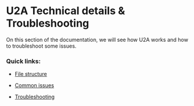 # U2A Technical details & Troubleshooting

On this section of the documentation, we will see how U2A works and how to troubleshoot some issues.

### Quick links:

- [File structure](?p=file-structure)

- [Common issues](?p=common-issues)

- [Troubleshooting](?p=troubleshooting) 